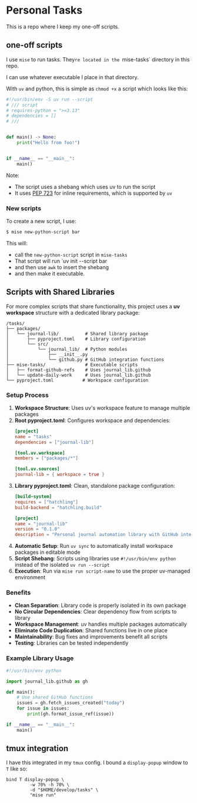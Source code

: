 # Personal Tasks

This is a repo where I keep my one-off scripts.

## one-off scripts

I use `mise` to run tasks.  They`re located in the `mise-tasks`
directory in this repo.

I can use whatever executable I place in that directory.

With `uv` and python, this is simple as `chmod +x` a script
which looks like this:

```python
#!/usr/bin/env -S uv run --script
# /// script
# requires-python = ">=3.13"
# dependencies = []
# ///


def main() -> None:
    print("Hello from foo!")


if __name__ == "__main__":
    main()
```

Note:

- The script uses a shebang which uses uv to run the script
- It uses [PEP 723](https://peps.python.org/pep-0723) for inline requirements,
  which is supported by `uv`

### New scripts

To create a new script, I use:

```bash
$ mise new-python-script bar
```

This will:
- call the `new-python-script` script in `mise-tasks`
- That script will run `uv init --script bar
- and then use `awk` to insert the shebang
- and then make it executable.

## Scripts with Shared Libraries

For more complex scripts that share functionality, this project uses a **uv workspace** structure with a dedicated library package:

```
/tasks/
├── packages/
│   └── journal-lib/          # Shared library package
│       ├── pyproject.toml    # Library configuration
│       └── src/
│           └── journal_lib/  # Python modules
│               ├── __init__.py
│               └── github.py # GitHub integration functions
├── mise-tasks/               # Executable scripts
│   ├── format-github-refs    # Uses journal_lib.github
│   └── update-daily-work     # Uses journal_lib.github
└── pyproject.toml           # Workspace configuration
```

### Setup Process

1. **Workspace Structure**: Uses uv's workspace feature to manage multiple packages
2. **Root pyproject.toml**: Configures workspace and dependencies:
   ```toml
   [project]
   name = "tasks"
   dependencies = ["journal-lib"]
   
   [tool.uv.workspace]
   members = ["packages/*"]
   
   [tool.uv.sources]
   journal-lib = { workspace = true }
   ```
3. **Library pyproject.toml**: Clean, standalone package configuration:
   ```toml
   [build-system]
   requires = ["hatchling"]
   build-backend = "hatchling.build"
   
   [project]
   name = "journal-lib"
   version = "0.1.0"
   description = "Personal journal automation library with GitHub integration"
   ```
4. **Automatic Setup**: Run `uv sync` to automatically install workspace packages in editable mode
5. **Script Shebang**: Scripts using libraries use `#!/usr/bin/env python` instead of the isolated `uv run --script`
6. **Execution**: Run via `mise run script-name` to use the proper uv-managed environment

### Benefits

- **Clean Separation**: Library code is properly isolated in its own package
- **No Circular Dependencies**: Clear dependency flow from scripts to library
- **Workspace Management**: uv handles multiple packages automatically
- **Eliminate Code Duplication**: Shared functions live in one place
- **Maintainability**: Bug fixes and improvements benefit all scripts
- **Testing**: Libraries can be tested independently

### Example Library Usage

```python
#!/usr/bin/env python

import journal_lib.github as gh

def main():
    # Use shared GitHub functions
    issues = gh.fetch_issues_created("today")
    for issue in issues:
        print(gh.format_issue_ref(issue))

if __name__ == "__main__":
    main()
```

## tmux integration

I have this integrated in my `tmux` config.  I bound a `display-popup`
window to `T` like so:

```text
bind T display-popup \
         -w 70% -h 70% \
         -d "$HOME/develop/tasks" \
         "mise run"
```




